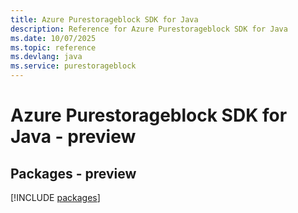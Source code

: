 ```yaml
---
title: Azure Purestorageblock SDK for Java
description: Reference for Azure Purestorageblock SDK for Java
ms.date: 10/07/2025
ms.topic: reference
ms.devlang: java
ms.service: purestorageblock
---
```

# Azure Purestorageblock SDK for Java - preview
## Packages - preview
[!INCLUDE [packages](purestorageblock-index.md)]